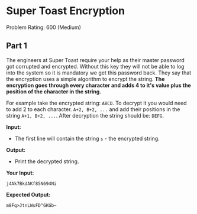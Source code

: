 # Super Toast Encryption
Problem Rating: 600 (Medium)

## Part 1
The engineers at Super Toast require your help as their master password got corrupted and encrypted. Without this key they will not be able to log into the system
so it is mandatory we get this password back. They say that the encryption uses a simple algorithm to encrypt the string. **The encryption goes through every character
and adds 4 to it's value plus the position of the character in the string.**

For example take the encrypted string: `ABCD`. To decrypt it you would need to add 2 to each character. `A+2, B+2, ...` and add their positions in the string `A+1, B+2, ...`.
After decryption the string should be: `DEFG`.

**Input:**
- The first line will contain the string `s` - the encrypted string.


**Output:**
- Print the decrypted string.

**Your Input:**
```
j4Ak7BkdAKf85N694Ni
```

**Expected Output:**
```
m8Fq>JtnLWsFD^GKGb~
```


